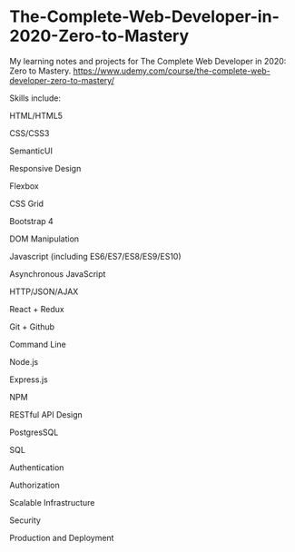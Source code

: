 # The-Complete-Web-Developer-in-2020-Zero-to-Mastery
My learning notes and projects for The Complete Web Developer in 2020: Zero to Mastery.
https://www.udemy.com/course/the-complete-web-developer-zero-to-mastery/

Skills include:

HTML/HTML5

CSS/CSS3

SemanticUI

Responsive Design

Flexbox

CSS Grid

Bootstrap 4

DOM Manipulation

Javascript (including ES6/ES7/ES8/ES9/ES10)

Asynchronous JavaScript

HTTP/JSON/AJAX

React + Redux

Git + Github

Command Line

Node.js

Express.js

NPM

RESTful API Design

PostgresSQL

SQL

Authentication

Authorization

Scalable Infrastructure

Security

Production and Deployment


